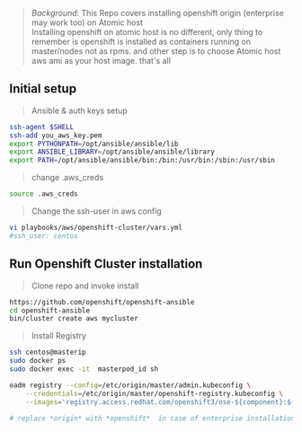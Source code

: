 > *Background*:  This Repo covers installing openshift origin (enterprise may work too) on Atomic host  
> Installing openshift on atomic host is no different, only thing to remember is openshift is installed as containers running on master/nodes not as rpms.   and other step is to choose Atomic host aws ami as your host image.  that's all


##  Initial setup

> Ansible & auth keys setup 

```sh
ssh-agent $SHELL
ssh-add you_aws_key.pem
export PYTHONPATH=/opt/ansible/ansible/lib
export ANSIBLE_LIBRARY=/opt/ansible/ansible/library
export PATH=/opt/ansible/ansible/bin:/bin:/usr/bin:/sbin:/usr/sbin
```

> change .aws_creds     

```sh
source .aws_creds
```

> Change the ssh-user in aws config  

```sh
vi playbooks/aws/openshift-cluster/vars.yml
#ssh_user: centos
```

## Run Openshift Cluster installation

> Clone repo and invoke install  

```sh
https://github.com/openshift/openshift-ansible
cd openshift-ansible
bin/cluster create aws mycluster
```
> Install Registry  

```sh
ssh centos@masterip
sudo docker ps 
sudo docker exec -it  masterpod_id sh

oadm registry --config=/etc/origin/master/admin.kubeconfig \
    --credentials=/etc/origin/master/openshift-registry.kubeconfig \
    --images='registry.access.redhat.com/openshift3/ose-${component}:${version}' 

# replace *origin* with *openshift*  in case of enterprise installation

```


    


